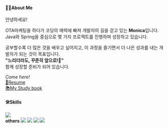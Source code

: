 <h4>👩‍💻About Me</h4>
<p>안녕하세요!</p>
<p>
  OTA마케팅을 하다가 코딩의 매력에 빠져 개발자의 길을 걷고 있는 <strong>Monica</strong>입니다.<br>
  Java와 Spring을 중심으로 몇 가지 프로젝트를 진행하며 성장하고 있습니다.
</p>
<p>
  공부할수록 더 많은 것을 배우고 싶어지고, 이 과정을 즐기면서 더 나은 성과를 내는 개발자가 되는 것이 목표입니다.<br>
  <strong>"느리더라도, 꾸준히 앞으로!🚀"</strong><br>
  함께 성장할 준비가 되어 있습니다.
</p>

*Come here!*<br>
<a href="https://diligent-trout-f35.notion.site/1461d838d37c8001a41ae2d2a64dc77a?pvs=4" target="_blank">📄Resume</a><br>
<a href="https://diligent-trout-f35.notion.site/1451d838d37c80f2b173e80cee21b02f?pvs=4" target="_blank">📚My Study book</a>

<h4>🛠️Skills</h4>
<img src="https://github-readme-stats.vercel.app/api/top-langs/?username=Monica-Jang&layout=compact">
<div>
  <strong>others </strong>
  <img src="https://img.shields.io/badge/Spring-6DB33F?style=flat-square&logo=Spring&logoColor=white">
  <img src="https://img.shields.io/badge/Oracle-F80000?style=flat-square&logo=Oracle&logoColor=white">
  <img src="https://img.shields.io/badge/MySQL-4479A1?style=flat-square&logo=MySQL&logoColor=white">
  <img src="https://img.shields.io/badge/MariaDB-003545?style=flat-square&logo=MariaDB&logoColor=white">
</div>

<!-- <h4>🎖️Level</h4>
<img src="http://mazassumnida.wtf/api/v2/generate_badge?boj=jby1793">
<img src="https://github-readme-stats.vercel.app/api?username=Monica-Jang&show_icons=true"> -->
